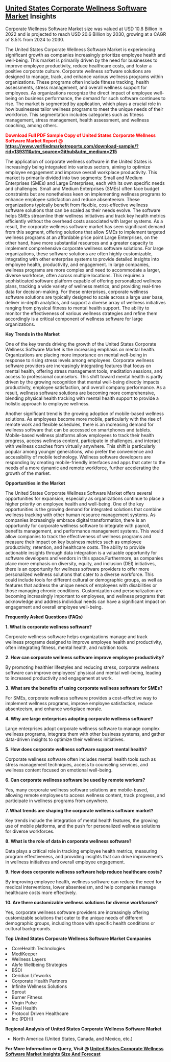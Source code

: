 <h2><a href="https://www.verifiedmarketreports.com/download-sample/?rid=139311&amp;utm_source=Github&amp;utm_medium=215" target="_blank">United States Corporate Wellness Software Market</a> Insights</h2><p>Corporate Wellness Software Market size was valued at USD 10.8 Billion in 2022 and is projected to reach USD 20.6 Billion by 2030, growing at a CAGR of 8.5% from 2024 to 2030.</p><p><p>The United States Corporate Wellness Software Market is experiencing significant growth as companies increasingly prioritize employee health and well-being. This market is primarily driven by the need for businesses to improve employee productivity, reduce healthcare costs, and foster a positive corporate culture. Corporate wellness software solutions are designed to manage, track, and enhance various wellness programs within organizations. These programs often include fitness tracking, health assessments, stress management, and overall wellness support for employees. As organizations recognize the direct impact of employee well-being on business performance, the demand for such software continues to rise. The market is segmented by application, which plays a crucial role in how businesses tailor wellness programs to meet the unique needs of their workforce. This segmentation includes categories such as fitness management, stress management, health assessment, and wellness coaching, among others. <b><p><span class=""><span style="color: #ff0000;"><strong>Download Full PDF Sample Copy of United States Corporate Wellness Software Market Report</strong> @ </span><a href="https://www.verifiedmarketreports.com/download-sample/?rid=139311&amp;utm_source=Github&amp;utm_medium=215" target="_blank">https://www.verifiedmarketreports.com/download-sample/?rid=139311&amp;utm_source=Github&amp;utm_medium=215</a></span></p></b></p><p>The application of corporate wellness software in the United States is increasingly being integrated into various sectors, aiming to optimize employee engagement and improve overall workplace productivity. This market is primarily divided into two segments: Small and Medium Enterprises (SMEs) and Large Enterprises, each with its own specific needs and challenges. Small and Medium Enterprises (SMEs) often face budget constraints but are nonetheless keen on implementing wellness programs to enhance employee satisfaction and reduce absenteeism. These organizations typically benefit from flexible, cost-effective wellness software solutions that can be scaled as their needs evolve. The software helps SMEs streamline their wellness initiatives and track key health metrics efficiently without the overhead costs associated with larger systems. As a result, the corporate wellness software market has seen significant demand from this segment, offering solutions that allow SMEs to implement targeted wellness programs at an affordable price point.Large Enterprises, on the other hand, have more substantial resources and a greater capacity to implement comprehensive corporate wellness software solutions. For large organizations, these software solutions are often highly customizable, integrating with other enterprise systems to provide detailed insights into employee health, productivity, and engagement. In large companies, wellness programs are more complex and need to accommodate a larger, diverse workforce, often across multiple locations. This requires a sophisticated software platform capable of offering personalized wellness plans, tracking a wide variety of wellness metrics, and providing real-time data for decision-making. For these enterprises, corporate wellness software solutions are typically designed to scale across a large user base, deliver in-depth analytics, and support a diverse array of wellness initiatives ranging from physical fitness to mental health support. The ability to monitor the effectiveness of various wellness strategies and refine them accordingly is a critical component of wellness software for large organizations.<p><b>Key Trends in the Market</b></p><p>One of the key trends driving the growth of the United States Corporate Wellness Software Market is the increasing emphasis on mental health. Organizations are placing more importance on mental well-being in response to rising stress levels among employees. Corporate wellness software providers are increasingly integrating features that focus on mental health, offering stress management tools, meditation sessions, and access to professional counselors. This shift toward mental health is partly driven by the growing recognition that mental well-being directly impacts productivity, employee satisfaction, and overall company performance. As a result, wellness software solutions are becoming more comprehensive, blending physical health tracking with mental health support to provide a holistic approach to employee wellness.</p><p>Another significant trend is the growing adoption of mobile-based wellness solutions. As employees become more mobile, particularly with the rise of remote work and flexible schedules, there is an increasing demand for wellness software that can be accessed on smartphones and tablets. Mobile-based wellness platforms allow employees to track their health progress, access wellness content, participate in challenges, and interact with wellness coaches from virtually anywhere. This shift is particularly popular among younger generations, who prefer the convenience and accessibility of mobile technology. Wellness software developers are responding by creating mobile-friendly interfaces and apps that cater to the needs of a more dynamic and remote workforce, further accelerating the growth of the market.</p><p><b>Opportunities in the Market</b></p><p>The United States Corporate Wellness Software Market offers several opportunities for expansion, especially as organizations continue to place a higher priority on employee health and well-being. One of the key opportunities is the growing demand for integrated solutions that combine wellness tracking with other human resource management systems. As companies increasingly embrace digital transformation, there is an opportunity for corporate wellness software to integrate with payroll, benefits management, and performance management systems. This would allow companies to track the effectiveness of wellness programs and measure their impact on key business metrics such as employee productivity, retention, and healthcare costs. The ability to provide actionable insights through data integration is a valuable opportunity for software developers and vendors in this space.Furthermore, as companies place more emphasis on diversity, equity, and inclusion (DEI) initiatives, there is an opportunity for wellness software providers to offer more personalized wellness solutions that cater to a diverse workforce. This could include tools for different cultural or demographic groups, as well as features that address the unique needs of employees with disabilities or those managing chronic conditions. Customization and personalization are becoming increasingly important to employees, and wellness programs that acknowledge and address individual needs can have a significant impact on engagement and overall employee well-being.</p><p><b>Frequently Asked Questions (FAQs)</b></p><p><b>1. What is corporate wellness software?</b></p><p>Corporate wellness software helps organizations manage and track wellness programs designed to improve employee health and productivity, often integrating fitness, mental health, and nutrition tools.</p><p><b>2. How can corporate wellness software improve employee productivity?</b></p><p>By promoting healthier lifestyles and reducing stress, corporate wellness software can improve employees’ physical and mental well-being, leading to increased productivity and engagement at work.</p><p><b>3. What are the benefits of using corporate wellness software for SMEs?</b></p><p>For SMEs, corporate wellness software provides a cost-effective way to implement wellness programs, improve employee satisfaction, reduce absenteeism, and enhance workplace morale.</p><p><b>4. Why are large enterprises adopting corporate wellness software?</b></p><p>Large enterprises adopt corporate wellness software to manage complex wellness programs, integrate them with other business systems, and gather data-driven insights to optimize their wellness initiatives.</p><p><b>5. How does corporate wellness software support mental health?</b></p><p>Corporate wellness software often includes mental health tools such as stress management techniques, access to counseling services, and wellness content focused on emotional well-being.</p><p><b>6. Can corporate wellness software be used by remote workers?</b></p><p>Yes, many corporate wellness software solutions are mobile-based, allowing remote employees to access wellness content, track progress, and participate in wellness programs from anywhere.</p><p><b>7. What trends are shaping the corporate wellness software market?</b></p><p>Key trends include the integration of mental health features, the growing use of mobile platforms, and the push for personalized wellness solutions for diverse workforces.</p><p><b>8. What is the role of data in corporate wellness software?</b></p><p>Data plays a critical role in tracking employee health metrics, measuring program effectiveness, and providing insights that can drive improvements in wellness initiatives and overall employee engagement.</p><p><b>9. How does corporate wellness software help reduce healthcare costs?</b></p><p>By improving employee health, wellness software can reduce the need for medical interventions, lower absenteeism, and help companies manage healthcare costs more effectively.</p><p><b>10. Are there customizable wellness solutions for diverse workforces?</b></p><p>Yes, corporate wellness software providers are increasingly offering customizable solutions that cater to the unique needs of different demographic groups, including those with specific health conditions or cultural backgrounds.</p></p><p><strong>Top United States Corporate Wellness Software Market Companies</strong></p><div data-test-id=""><p><li>CoreHealth Technologies</li><li> MediKeeper</li><li> Wellness Layers</li><li> Alyfe Wellbeing Strategies</li><li> BSDI</li><li> Ceridian Lifeworks</li><li> Corporate Health Partners</li><li> Infinite Wellness Solutions</li><li> Sprout</li><li> Burner Fitness</li><li> Virgin Pulse</li><li> Rival Health</li><li> Protocol Driven Healthcare</li><li> Inc (PDHI)</li></p><div><strong>Regional Analysis of&nbsp;United States Corporate Wellness Software Market</strong></div><ul><li dir="ltr"><p dir="ltr">North America&nbsp;(United States, Canada, and Mexico, etc.)</p></li></ul><p><strong>For More Information or Query, Visit @&nbsp;</strong><strong><a href="https://www.verifiedmarketreports.com/product/global-corporate-wellness-software-market-report-2019-competitive-landscape-trends-and-opportunities/?utm_source=Github&amp;utm_medium=215" target="_blank">United States Corporate Wellness Software Market Insights Size And Forecast</a></strong></p></div>
